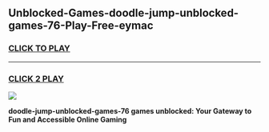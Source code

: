 
## Unblocked-Games-doodle-jump-unblocked-games-76-Play-Free-eymac
<h3>
<a href="https://premium76.site?title=doodle-jump-unblocked-games-76&ref=15A">CLICK TO PLAY</a></h3>
<hr>

<h3>
<a href="https://premium76.site?title=doodle-jump-unblocked-games-76&ref=15A">CLICK 2 PLAY</a>
  
</h3>

<a href="https://premium76.site?title=doodle-jump-unblocked-games-76&ref=15A"><img src="https://clearcache.store/games.png"></a>


**doodle-jump-unblocked-games-76 games unblocked: Your Gateway to Fun and Accessible Online Gaming**
